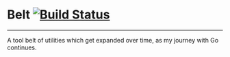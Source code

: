 
# Belt [![Build Status](https://travis-ci.org/luca-moser/belt.svg?branch=master)](https://travis-ci.org/luca-moser/belt)
---
A tool belt of utilities which get expanded over time, as my journey with Go continues. 